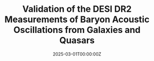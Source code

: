 ---
title: "Validation of the DESI DR2 Measurements of Baryon Acoustic Oscillations from Galaxies and Quasars"
authors:
- DESI Collaboration
- 
date: "2025-03-01T00:00:00Z"
publication_types: ["article-journal"]
publication: "arXiv preprint arXiv:2503.14742"
summary: "Validation of DR2 BAO results using multiple tracers."
url_pdf: "https://arxiv.org/pdf/2503.14742"
featured: false
projects: []
slides: ""
---